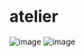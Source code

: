 # atelier
![image](https://github.com/Kristinarell/atelier/assets/71667563/b6bdb00e-1c19-44f2-a19d-2940a61fc121)
![image](https://github.com/Kristinarell/atelier/assets/71667563/4a6ed171-4475-4934-b810-9a1a82261ff9)
